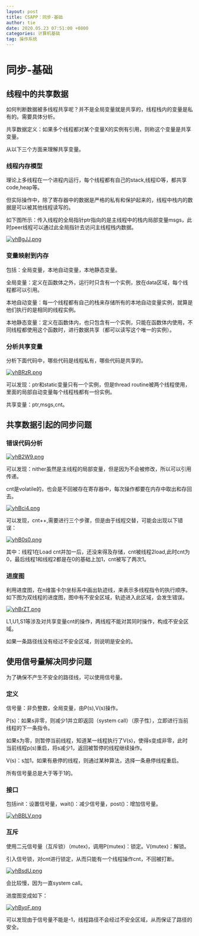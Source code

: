 ```yaml
---
layout: post
title: CSAPP：同步-基础
author: tie
date: 2020.05.23 07:51:00 +0800
categories: 计算机基础
tag: 操作系统
---
```

# 同步-基础

## 线程中的共享数据

如何判断数据被多线程共享呢？并不是全局变量就是共享的，线程栈内的变量是私有的。需要具体分析。

共享数据定义：如果多个线程都对某个变量X的实例有引用，则称这个变量是共享变量。

从以下三个方面来理解共享变量。

### 线程内存模型

理论上多线程在一个进程内运行，每个线程都有自己的stack,线程ID等，都共享code,heap等。

但实际操作中，除了寄存器中的数据是严格的私有和保护起来的，线程中栈内的数据是可以被其他线程读写的。

如下图所示：传入线程的全局指针ptr指向的是主线程中的栈内局部变量msgs，此时peer线程可以通过此全局指针去访问主线程栈内数据。

[![yhBgJJ.png](https://s3.ax1x.com/2021/02/19/yhBgJJ.png)](https://imgchr.com/i/yhBgJJ)

### 变量映射到内存

包括：全局变量，本地自动变量，本地静态变量。

全局变量：定义在函数体之外，运行时只含有一个实例，放在data区域，每个线程都可以引用。

本地自动变量：每一个线程都有自己的栈来存储所有的本地自动变量实例，就算是他们执行的是相同的线程实例。

本地静态变量：定义在函数体内，也只包含有一个实例，只能在函数体内使用，不同线程都使用这个函数时，进行数据共享（都可以读写这个唯一的实例）。

### 分析共享变量

分析下面代码中，哪些代码是线程私有，哪些代码是共享的。

[![yhBRzR.png](https://s3.ax1x.com/2021/02/19/yhBRzR.png)](https://imgchr.com/i/yhBRzR)

可以发现：ptr和static变量只有一个实例，但是thread routine被两个线程使用，里面的局部自动变量每个线程栈都有一份实例。

共享变量：ptr,msgs,cnt。

## 共享数据引起的同步问题

### 错误代码分析

[![yhB2W9.png](https://s3.ax1x.com/2021/02/19/yhB2W9.png)](https://imgchr.com/i/yhB2W9)

可以发现：nither虽然是主线程的局部变量，但是因为不会被修改，所以可以引用传递。

cnt是volatile的，也会是不回被存在寄存器中，每次操作都要在内存中取出和存回去。

[![yhBci4.png](https://s3.ax1x.com/2021/02/19/yhBci4.png)](https://imgchr.com/i/yhBci4)

可以发现，cnt++,需要进行三个步骤，但是由于线程交替，可能会出现以下错误：

[![yhB0s0.png](https://s3.ax1x.com/2021/02/19/yhB0s0.png)](https://imgchr.com/i/yhB0s0)

其中：线程1在Load cnt并加一后，还没来得及存储，cnt被线程2load,此时cnt为0，最后线程1和线程2都是在0的基础上加1，cnt被写了两次1。

### 进度图

利用进度图，在n维笛卡尔坐标系中画出轨迹线，来表示多线程指令的执行顺序。如下图为双线程的进度图，图中有不安全区域，轨迹进入此区域，会发生错误。

[![yhBrZT.png](https://s3.ax1x.com/2021/02/19/yhBrZT.png)](https://imgchr.com/i/yhBrZT)

L1,U1,S1等涉及对共享变量cnt的操作，两线程不能对其同时操作，构成不安全区域。

如果一条路径线没有经过不安全区域，则说明是安全的。

## 使用信号量解决同步问题

为了确保不产生不安全的路径线，可以使用信号量。

### 定义

信号量：非负整数，全局变量，由P(s),V(s)操作。

P(s)：如果s非零，则减少1并立即返回（system call）（原子性），立即进行当前线程的下一条指令。

如果s为零，则暂停当前线程，知道某一线程执行了V(s)，使得s变成非零，此时当前线程p(s)重启，将s减少1，返回被暂停的线程继续操作。

V(s)：s加1，如果有悬停的线程，则通过某种算法，选择一条悬停线程重启。

所有信号量总是大于等于1的。

### 接口

包括init：设置信号量，wait()：减少信号量，post()：增加信号量。

[![yhBBLV.png](https://s3.ax1x.com/2021/02/19/yhBBLV.png)](https://imgchr.com/i/yhBBLV)

### 互斥

使用二元信号量（互斥锁）（mutex)，调用P(mutex)：锁定。V(mutex)：解锁。

引入信号锁，对cnt进行锁定，从而只能有一个线程操作cnt，不回被打断。

[![yhBsdU.png](https://s3.ax1x.com/2021/02/19/yhBsdU.png)](https://imgchr.com/i/yhBsdU)

会比较慢，因为一直system call。

进度图变成如下：

[![yhByoF.png](https://s3.ax1x.com/2021/02/19/yhByoF.png)](https://imgchr.com/i/yhByoF)

可以发现由于信号量不能是-1，线程路径不会经过不安全区域，从而保证了路径的安全。